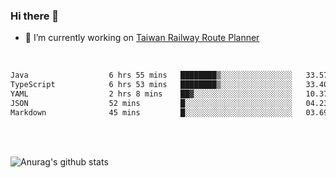 ### Hi there 👋

- 🔭 I’m currently working on [Taiwan Railway Route Planner](https://github.com/Taiwan-Railway-Route-Planner)

<br/>

<!--START_SECTION:waka-->

```txt
Java                  6 hrs 55 mins   ████████▒░░░░░░░░░░░░░░░░   33.57 %
TypeScript            6 hrs 53 mins   ████████▒░░░░░░░░░░░░░░░░   33.40 %
YAML                  2 hrs 8 mins    ██▓░░░░░░░░░░░░░░░░░░░░░░   10.37 %
JSON                  52 mins         █░░░░░░░░░░░░░░░░░░░░░░░░   04.23 %
Markdown              45 mins         █░░░░░░░░░░░░░░░░░░░░░░░░   03.69 %
```

<!--END_SECTION:waka-->

<br/>
<br/>

![Anurag's github stats](https://github-readme-stats.vercel.app/api?username=DepickereSven&show_icons=true&theme=tokyonight)



<!--
**DepickereSven/DepickereSven** is a ✨ _special_ ✨ repository because its `README.md` (this file) appears on your GitHub profile.

Here are some ideas to get you started:

- 🔭 I’m currently working on ...
- 🌱 I’m currently learning ...
- 👯 I’m looking to collaborate on ...
- 🤔 I’m looking for help with ...
- 💬 Ask me about ...
- 📫 How to reach me: ...
- 😄 Pronouns: ...
- ⚡ Fun fact: ...
-->
